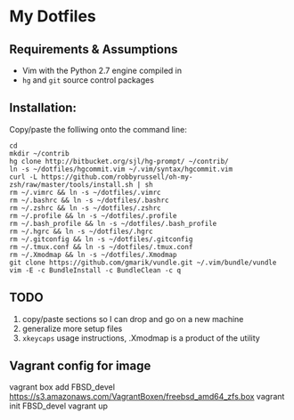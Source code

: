 # My Dotfiles

## Requirements & Assumptions

* Vim with the Python 2.7 engine compiled in
* `hg` and `git` source control packages

## Installation:

Copy/paste the folliwing onto the command line:

    cd
    mkdir ~/contrib
    hg clone http://bitbucket.org/sjl/hg-prompt/ ~/contrib/
    ln -s ~/dotfiles/hgcommit.vim ~/.vim/syntax/hgcommit.vim
    curl -L https://github.com/robbyrussell/oh-my-zsh/raw/master/tools/install.sh | sh
    rm ~/.vimrc && ln -s ~/dotfiles/.vimrc
    rm ~/.bashrc && ln -s ~/dotfiles/.bashrc
    rm ~/.zshrc && ln -s ~/dotfiles/.zshrc
    rm ~/.profile && ln -s ~/dotfiles/.profile
    rm ~/.bash_profile && ln -s ~/dotfiles/.bash_profile
    rm ~/.hgrc && ln -s ~/dotfiles/.hgrc
    rm ~/.gitconfig && ln -s ~/dotfiles/.gitconfig
    rm ~/.tmux.conf && ln -s ~/dotfiles/.tmux.conf
    rm ~/.Xmodmap && ln -s ~/dotfiles/.Xmodmap
    git clone https://github.com/gmarik/vundle.git ~/.vim/bundle/vundle
    vim -E -c BundleInstall -c BundleClean -c q

## TODO

1. copy/paste sections so I can drop and go on a new machine
1. generalize more setup files
1. `xkeycaps` usage instructions, .Xmodmap is a product of the utility

## Vagrant config for image

vagrant box add FBSD_devel https://s3.amazonaws.com/VagrantBoxen/freebsd_amd64_zfs.box
vagrant init FBSD_devel
vagrant up
